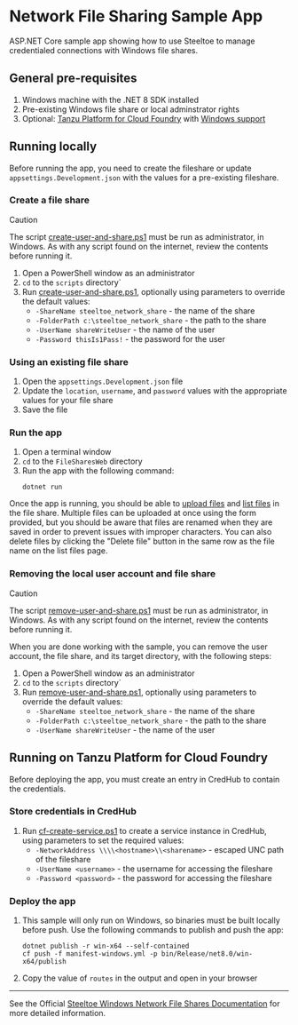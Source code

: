 # Network File Sharing Sample App

ASP.NET Core sample app showing how to use Steeltoe to manage credentialed connections with Windows file shares.

## General pre-requisites

1. Windows machine with the .NET 8 SDK installed
1. Pre-existing Windows file share or local adminstrator rights
1. Optional: [Tanzu Platform for Cloud Foundry](https://techdocs.broadcom.com/us/en/vmware-tanzu/platform/tanzu-platform-for-cloud-foundry/10-0/tpcf/concepts-overview.html)
   with [Windows support](https://techdocs.broadcom.com/us/en/vmware-tanzu/platform/tanzu-platform-for-cloud-foundry/10-0/tpcf/toc-tasw-install-index.html)

## Running locally

Before running the app, you need to create the fileshare or update `appsettings.Development.json` with the values for a pre-existing fileshare.

### Create a file share

> [!CAUTION]
> The script [create-user-and-share.ps1](../../scripts/create-user-and-share.ps1) must be run as administrator, in Windows.
> As with any script found on the internet, review the contents before running it.

1. Open a PowerShell window as an administrator
1. `cd` to the `scripts` directory`
1. Run [create-user-and-share.ps1](../../scripts/create-user-and-share.ps1), optionally using parameters to override the default values:
   * `-ShareName steeltoe_network_share` - the name of the share
   * `-FolderPath c:\steeltoe_network_share` - the path to the share
   * `-UserName shareWriteUser` - the name of the user
   * `-Password thisIs1Pass!` - the password for the user

### Using an existing file share

1. Open the `appsettings.Development.json` file
1. Update the `location`, `username`, and `password` values with the appropriate values for your file share
1. Save the file

### Run the app

1. Open a terminal window
1. `cd` to the `FileSharesWeb` directory
1. Run the app with the following command:
    ```shell
    dotnet run
    ```

Once the app is running, you should be able to [upload files](https://localhost:7032/files/upload) and [list files](https://localhost:7032/files/list) in the file share.
Multiple files can be uploaded at once using the form provided, but you should be aware that files are renamed when they are saved in order to prevent issues with improper characters.
You can also delete files by clicking the "Delete file" button in the same row as the file name on the list files page.

### Removing the local user account and file share

> [!CAUTION]
> The script [remove-user-and-share.ps1](../../scripts/remove-user-and-share.ps1) must be run as administrator, in Windows.
> As with any script found on the internet, review the contents before running it.

When you are done working with the sample, you can remove the user account, the file share, and its target directory, with the following steps:

1. Open a PowerShell window as an administrator
1. `cd` to the `scripts` directory`
1. Run [remove-user-and-share.ps1](../../scripts/remove-user-and-share.ps1), optionally using parameters to override the default values:
   * `-ShareName steeltoe_network_share` - the name of the share
   * `-FolderPath c:\steeltoe_network_share` - the path to the share
   * `-UserName shareWriteUser` - the name of the user

## Running on Tanzu Platform for Cloud Foundry

Before deploying the app, you must create an entry in CredHub to contain the credentials.

### Store credentials in CredHub

1. Run [cf-create-service.ps1](../../scripts/cf-create-service.ps1) to create a service instance in CredHub, using parameters to set the required values:
   * `-NetworkAddress \\\\<hostname>\\<sharename>` - escaped UNC path of the fileshare
   * `-UserName <username>` - the username for accessing the fileshare
   * `-Password <password>` - the password for accessing the fileshare

### Deploy the app

1. This sample will only run on Windows, so binaries must be built locally before push. Use the following commands to publish and push the app:
    ```shell
    dotnet publish -r win-x64 --self-contained
    cf push -f manifest-windows.yml -p bin/Release/net8.0/win-x64/publish
    ```
1. Copy the value of `routes` in the output and open in your browser

---

See the Official [Steeltoe Windows Network File Shares Documentation](https://docs.steeltoe.io/api/v4/fileshares/) for more detailed information.
